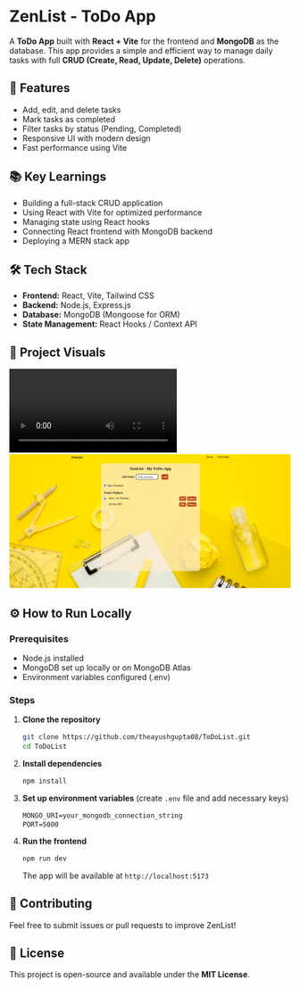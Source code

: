 # ZenList - ToDo App

A **ToDo App** built with **React + Vite** for the frontend and **MongoDB** as the database. This app provides a simple and efficient way to manage daily tasks with full **CRUD (Create, Read, Update, Delete)** operations.

## 🚀 Features
- Add, edit, and delete tasks
- Mark tasks as completed
- Filter tasks by status (Pending, Completed)
- Responsive UI with modern design
- Fast performance using Vite

## 📚 Key Learnings
- Building a full-stack CRUD application
- Using React with Vite for optimized performance
- Managing state using React hooks
- Connecting React frontend with MongoDB backend
- Deploying a MERN stack app

## 🛠️ Tech Stack
- **Frontend:** React, Vite, Tailwind CSS
- **Backend:** Node.js, Express.js
- **Database:** MongoDB (Mongoose for ORM)
- **State Management:** React Hooks / Context API

## 📸 Project Visuals
![ZenList Preview](DEMO_VIDEO.mp4)
![ZenList Preview](./public/zenlist.png)

## ⚙️ How to Run Locally

### Prerequisites
- Node.js installed
- MongoDB set up locally or on MongoDB Atlas
- Environment variables configured (.env)

### Steps
1. **Clone the repository**
   ```sh
   git clone https://github.com/theayushgupta08/ToDoList.git
   cd ToDoList
   ```

2. **Install dependencies**
   ```sh
   npm install
   ```

3. **Set up environment variables** (create `.env` file and add necessary keys)
   ```env
   MONGO_URI=your_mongodb_connection_string
   PORT=5000
   ```


5. **Run the frontend**
   ```sh
   npm run dev
   ```
   The app will be available at `http://localhost:5173`



## 🤝 Contributing
Feel free to submit issues or pull requests to improve ZenList!

## 📜 License
This project is open-source and available under the **MIT License**.
